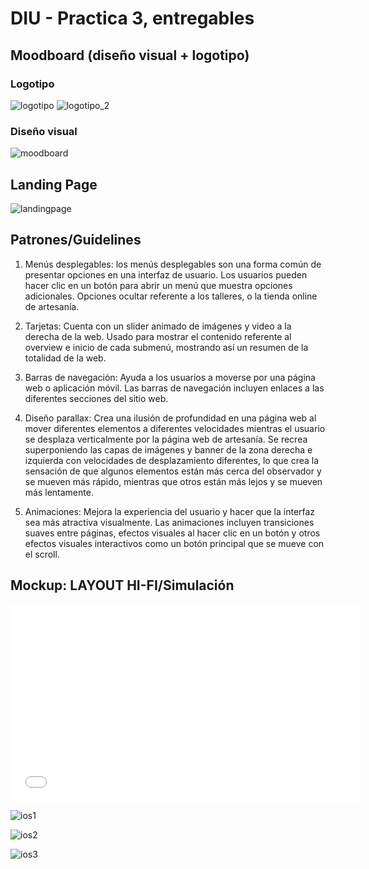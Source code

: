 # DIU - Practica 3, entregables

## Moodboard (diseño visual + logotipo)

### Logotipo

![logotipo](./logotipo_1.png)
![logotipo_2](./logotipo_2.png)


### Diseño visual

![moodboard](./moodboard.png)


## Landing Page

![landingpage](./landing_page.png)

## Patrones/Guidelines

1. Menús desplegables: los menús desplegables son una forma común de presentar opciones en una interfaz de usuario. Los usuarios pueden hacer clic en un botón para abrir un menú que muestra opciones adicionales.
    Opciones ocultar referente a los talleres, o la tienda online de artesanía.

2. Tarjetas: Cuenta con un slider animado de imágenes y video a la derecha de la web.
    Usado para mostrar el contenido referente al overview e inicio de cada submenú, mostrando así un resumen de la totalidad de la web.

3. Barras de navegación: Ayuda a los usuarios a moverse por una página web o aplicación móvil. Las barras de navegación incluyen enlaces a las diferentes secciones del sitio web.

4. Diseño parallax: Crea una ilusión de profundidad en una página web al mover diferentes elementos a diferentes velocidades mientras el usuario se desplaza verticalmente por la página web de artesanía. 
    Se recrea superponiendo las capas de imágenes y banner de la zona derecha e izquierda con velocidades de desplazamiento diferentes, lo que crea la sensación de que algunos elementos están más cerca del observador y se mueven más rápido, mientras que otros están más lejos y se mueven más lentamente.

5. Animaciones: Mejora la experiencia del usuario y hacer que la interfaz sea más atractiva visualmente. Las animaciones incluyen transiciones suaves entre páginas, efectos visuales al hacer clic en un botón y otros efectos visuales interactivos como un botón principal que se mueve con el scroll.


## Mockup: LAYOUT HI-FI/Simulación



<iframe width="560" height="315" src="[URL_DEL_VIDEO](https://youtu.be/JYr-_ZNEoeQ)" frameborder="0" allowfullscreen></iframe>

![ios1](./IOS_1.png)

![ios2](./IOS_2.png)

![ios3](./IOS_3.png)

